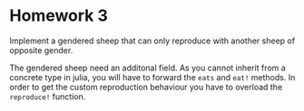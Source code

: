 # Homework 3

Implement a gendered sheep that can only reproduce with another sheep of
opposite gender.

The gendered sheep need an additonal field. As you cannot inherit from a
concrete type in julia, you will have to forward the `eats` and `eat!` methods.
In order to get the custom reproduction behaviour you have to overload the
`reproduce!` function.
